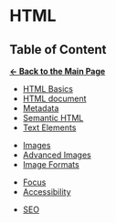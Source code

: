 # HTML

## Table of Content

[**&larr; Back to the Main Page**](./../README.md)

<div></div>

- [HTML Basics](./html-basics.md)
- [HTML document](./html-document.md)
- [Metadata](./metadata.md)
- [Semantic HTML](./semantic-html.md)
- [Text Elements](./text.md)

<div></div>

- [Images](./images.md)
- [Advanced Images](./responsive-imgs.md)
- [Image Formats](./img-formats.md)

<div></div>

- [Focus](./focus.md)
- [Accessibility](./accessibility.md)

<div></div>

- [SEO](./seo.md)

<div></div>

<br>
